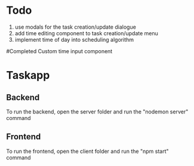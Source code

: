 # Todo
1. use modals for the task creation/update dialogue
2. add time editing component to task creation/update menu
3. implement time of day into scheduling algorithm

#Completed
Custom time input component

# Taskapp
## Backend
To run the backend, open the server folder and run the "nodemon server" command
## Frontend
To run the frontend, open the client folder and run the "npm start" command
